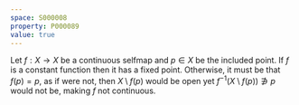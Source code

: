 ```yaml
---
space: S000008
property: P000089
value: true
---
```


Let $f:X \rightarrow X$ be a continuous selfmap and $p \in X$ be the included point.
If $f$ is a constant function then it has a fixed point.
Otherwise, it must be that $f(p) = p$, as if were not, then $X\setminus {f(p)}$ would be open
yet $f^{-1}(X\setminus {f(p)}) \not\ni p$ would not be, making $f$ not continuous.
